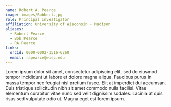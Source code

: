 ```yaml
---
name: Robert A. Pearce
image: images/Bobbert.jpg
role: Principal Investigator
affiliation: University of Wisconsin - Madison
aliases:
  - Robert Pearce
  - Bob Pearce
  - RA Pearce
links:
  orcid: 0000-0002-1516-6260
  email: rapearce@wisc.edu
---
```


Lorem ipsum dolor sit amet, consectetur adipiscing elit, sed do eiusmod tempor incididunt ut labore et dolore magna aliqua.
Faucibus purus in massa tempor nec feugiat nisl pretium fusce.
Elit at imperdiet dui accumsan.
Duis tristique sollicitudin nibh sit amet commodo nulla facilisi.
Vitae elementum curabitur vitae nunc sed velit dignissim sodales.
Lacinia at quis risus sed vulputate odio ut.
Magna eget est lorem ipsum.

